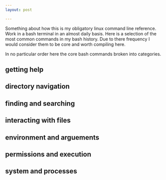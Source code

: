 ```yaml
---
layout: post

---
```


Something about how this is my obligatory linux command line reference. Work in a bash terminal in an almost daily basis. Here is a selection of the most common commands in my bash history. Due to there frequency I would consider them to be core and worth compiling here.

In no particular order here the core bash commands broken into categories.

## getting help

## directory navigation

## finding and searching

## interacting with files

## environment and arguements

## permissions and execution

## system and processes



